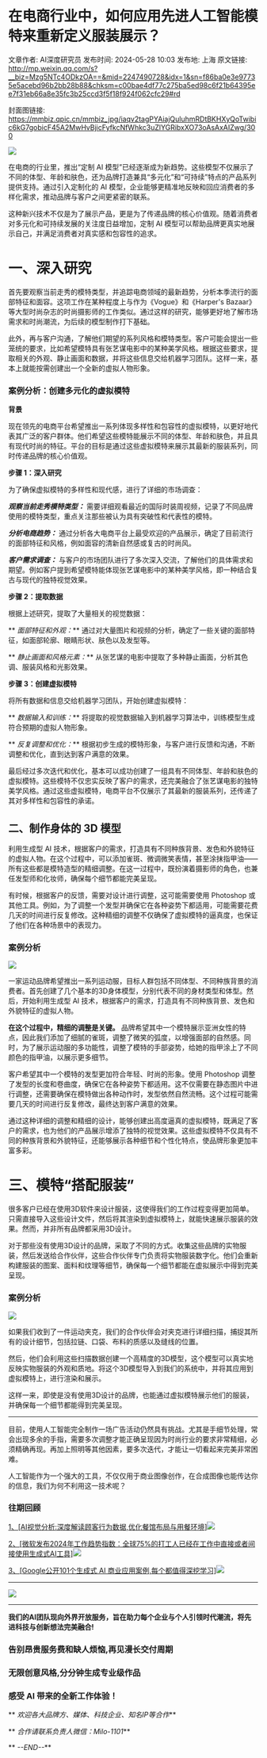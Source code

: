 # 在电商行业中，如何应用先进人工智能模特来重新定义服装展示？

文章作者: AI深度研究员
发布时间: 2024-05-28 10:03
发布地: 上海
原文链接: http://mp.weixin.qq.com/s?__biz=Mzg5NTc4ODkzOA==&mid=2247490728&idx=1&sn=f86ba0e3e97735e5acebd96b2bb28b88&chksm=c00bae4df77c275ba5ed98c6f21b64395ee7f31eb66a8e35fc3b25ccd3f5f18f924f062cfc29#rd

封面图链接: https://mmbiz.qpic.cn/mmbiz_jpg/iaqv2tagPYAiajQuluhmRDtBKHXyQoTwibic6kG7gobicF45A2MwHvBjicFyfkcNfWhkc3uZlYGRibxXO73oAsAxAIZwg/300

![](https://mmbiz.qpic.cn/mmbiz_png/iaqv2tagPYAiajQuluhmRDtBKHXyQoTwibicpcI7Cm2Fgt3tic5OkWsqphw0uBziaskaCpZpb9WtFTAaFV5n4Kt7hygg/640?wx_fmt=png&from=appmsg)

在电商的行业里，推出“定制 AI
模型”已经逐渐成为新趋势。这些模型不仅展示了不同的体型、年龄和肤色，还为品牌打造兼具“多元化”和“可持续”特点的产品系列提供支持。通过引入定制化的 AI
模型，企业能够更精准地反映和回应消费者的多样化需求，推动品牌与客户之间更紧密的联系。

这种新兴技术不仅是为了展示产品，更是为了传递品牌的核心价值观。随着消费者对多元化和可持续发展的关注度日益增加，定制 AI
模型可以帮助品牌更真实地展示自己，并满足消费者对真实感和包容性的追求。

# 一、深入研究

首先要观察当前走秀的模特类型，并追踪电商领域的最新趋势，分析本季流行的面部特征和面容。这项工作在某种程度上与作为《Vogue》和《Harper's
Bazaar》等大型时尚杂志的时尚摄影师的工作类似。通过这样的研究，能够更好地了解市场需求和时尚潮流，为后续的模型制作打下基础。

此外，再与客户沟通，了解他们期望的系列风格和模特类型。客户可能会提出一些笼统的要求，比如希望模特具有张艺谋电影中的某种美学风格。根据这些要求，提取相关的外观、静止画面和数据，并将这些信息交给机器学习团队。这样一来，基本上就能按需创建出一个全新的虚拟人物形象。

### 案例分析：创建多元化的虚拟模特

**背景**

现在领先的电商平台希望推出一系列体现多样性和包容性的虚拟模特，以更好地代表其广泛的客户群体。他们希望这些模特能展示不同的体型、年龄和肤色，并且具有现代时尚的特征。平台的目标是通过这些虚拟模特来展示其最新的服装系列，同时传递品牌的核心价值观。

**步骤 1：深入研究**

为了确保虚拟模特的多样性和现代感，进行了详细的市场调查：

 _**观察当前走秀模特类型：**_ 需要详细观看最近的国际时装周视频，记录了不同品牌使用的模特类型，重点关注那些被认为具有突破性和代表性的模特。

 _**分析电商趋势：**_ 通过分析各大电商平台上最受欢迎的产品展示，确定了目前流行的面部特征和风格，例如面容的清新自然感或复古的时尚风。

 _**客户需求调查：**_
与客户的市场团队进行了多次深入交流，了解他们的具体需求和期望。例如客户提到希望模特能体现张艺谋电影中的某种美学风格，即一种结合复古与现代的独特视觉效果。

**步骤 2：提取数据**

根据上述研究，提取了大量相关的视觉数据：

** _面部特征和外观：_** 通过对大量图片和视频的分析，确定了一些关键的面部特征，如面部轮廓、眼睛形状、肤色以及发型等。

** _静止画面和风格元素：_** 从张艺谋的电影中提取了多种静止画面，分析其色调、服装风格和光影效果。

**步骤 3：创建虚拟模特**

将所有数据和信息交给机器学习团队，开始创建虚拟模特：

** _数据输入和训练：_** 将提取的视觉数据输入到机器学习算法中，训练模型生成符合预期的虚拟人物形象。

** _反复调整和优化：_** 根据初步生成的模特形象，与客户进行反馈和沟通，不断调整和优化，直到达到客户满意的效果。

最后经过多次迭代和优化，基本可以成功创建了一组具有不同体型、年龄和肤色的虚拟模特。这些模特不仅忠实反映了客户的需求，还完美融合了张艺谋电影的独特美学风格。通过这些虚拟模特，电商平台不仅展示了其最新的服装系列，还传递了其对多样性和包容性的承诺。

## 二、制作身体的 3D 模型

利用生成型 AI
技术，根据客户的需求，打造具有不同种族背景、发色和外貌特征的虚拟人物。在这个过程中，可以添加雀斑、微调微笑表情，甚至涂抹指甲油——所有这些都是模特造型的精细调整。在这一过程中，既扮演着摄影师的角色，也兼任发型师和化妆师，确保每个细节都能完美呈现。

有时候，根据客户的反馈，需要对设计进行调整，这可能需要使用 Photoshop
或其他工具。例如，为了调整一个发型并确保它在各种姿势下都适用，可能需要花费几天的时间进行反复修改。这种精细的调整不仅确保了虚拟模特的逼真度，也保证了他们在各种场景中的表现力。

### 案例分析

![](https://mmbiz.qpic.cn/mmbiz_png/iaqv2tagPYAiajQuluhmRDtBKHXyQoTwibicetN4PC0hPVFRjUAtcpzvYORHvrnHuU3S8Xmz4wuibABn6muIcRDoWPA/640?wx_fmt=png&from=appmsg)

一家运动品牌希望推出一系列运动服，目标人群包括不同体型、不同种族背景的消费者。首先创建了几个基本的3D身体模型，分别代表不同的身材类型和体型。然后，开始利用生成型
AI 技术，根据客户的需求，打造具有不同种族背景、发色和外貌特征的虚拟人物。

**在这个过程中，精细的调整是关键。**
品牌希望其中一个模特展示亚洲女性的特点，因此我们添加了细腻的雀斑，调整了微笑的弧度，以增强面部的自然感。同时，为了展示运动服的多功能性，调整了模特的手部姿势，给她的指甲涂上了不同颜色的指甲油，以展示更多细节。

客户希望其中一个模特的发型更加符合年轻、时尚的形象。使用 Photoshop
调整了发型的长度和卷曲度，确保它在各种姿势下都适用。这不仅需要在静态图片中进行调整，还需要确保在模特做出各种动作时，发型依然自然流畅。这个过程可能需要几天的时间进行反复修改，最终达到客户满意的效果。

通过这种详细的调整和精细的设计，能够创建出高度逼真的虚拟模特，既满足了客户的需求，也为他们的产品展示增添了独特的视觉效果。这些虚拟模特不仅具有不同的种族背景和外貌特征，还能够展示各种细节和个性化特点，使品牌形象更加丰富多彩。

# 三、模特“搭配服装”

很多客户已经在使用3D软件来设计服装，这使得我们的工作过程变得更加简单。只需直接导入这些设计文件，然后将其渲染到虚拟模特上，就能快速展示服装的效果。然而，并非所有品牌都采用3D设计。

对于那些没有使用3D设计的品牌，采取了不同的方式。收集这些品牌的实物服装，然后发送给合作伙伴，这些合作伙伴专门负责将实物服装数字化。他们会重新构建服装的图案、面料和纹理等细节，确保每一个细节都能在虚拟展示中得到完美呈现。

### 案例分析

![](https://mmbiz.qpic.cn/mmbiz_png/iaqv2tagPYAiajQuluhmRDtBKHXyQoTwibicePwj1Nf0eVvRRnqhRfBlF6DyDMcuyp1hSI3pE4HM4jz6icpCU8TNb0Q/640?wx_fmt=png&from=appmsg)

如果我们收到了一件运动夹克，我们的合作伙伴会对夹克进行详细扫描，捕捉其所有的设计细节，包括拉链、口袋、布料的质感以及缝线的位置。

然后，他们会利用这些扫描数据创建一个高精度的3D模型，这个模型可以真实地反映实物服装的外观和质地。将这个3D模型导入到我们的系统中，并将其应用到虚拟模特上，进行渲染和展示。

这样一来，即使是没有使用3D设计的品牌，也能通过虚拟模特展示他们的服装，并确保每一个细节都能得到完美呈现。

  

* * *

目前，使用人工智能完全制作一场广告活动仍然具有挑战。尤其是手细节处理，常会出现多余的手指，需要多次调整才能正确呈现因为时尚行业的要求非常精细，必须精确再现。再加上照明等其他因素，要多次迭代，才能让一切看起来完美非常困难。

人工智能作为一个强大的工具，不仅仅用于商业图像创作，在合成图像也能传达你的信息，我们为何不利用这一技术呢？

### 往期回顾

[1、[AI视觉分析:深度解读顾客行为数据,优化餐馆布局与用餐环境]![](https://mmbiz.qpic.cn/mmbiz_png/iaqv2tagPYAiajQuluhmRDtBKHXyQoTwibicVu0FhaBPvWpBHFicLNEibfjt3TquS4HiauYicLCSZK0PwTQu69zdybicmug/640?wx_fmt=png&from=appmsg)](https://mp.weixin.qq.com/s?__biz=Mzg5NTc4ODkzOA==&mid=2247490067&idx=1&sn=9dda5fd74af004548fcb006d87b6d2ab&chksm=c00ba8f6f77c21e01397fddd7b941027d59edba51f001385e74d05e6d644b96b330a63fe5965&scene=21#wechat_redirect)

[2、[微软发布2024年工作趋势指数：全球75%的打工人已经在工作中直接或者间接使用生成式AI工具]![](https://mmbiz.qpic.cn/mmbiz_png/iaqv2tagPYAiajQuluhmRDtBKHXyQoTwibic1bibTFk5l51zg5oSSeHJcZPPKbybjm2caz6ibaoyclEarRkHadmSOMnQ/640?wx_fmt=png&from=appmsg)](https://mp.weixin.qq.com/s?__biz=Mzg5NTc4ODkzOA==&mid=2247490033&idx=1&sn=893b941889ee7b83b9dabe60fab4a87a&chksm=c00bab14f77c2202e1ce2673a75aab7581d28f97fe3e24ab5459858743a415a89c78474dd2c7&scene=21#wechat_redirect)

[3、[Google公开101个生成式 AI
商业应用案例,每个都值得深挖学习]![](https://mmbiz.qpic.cn/mmbiz_png/iaqv2tagPYAiajQuluhmRDtBKHXyQoTwibicXyT5lricJZib3JET3zPJRhj96w91zdJRPF5tbG7a7EvBic8BSI6HBEFyw/640?wx_fmt=png&from=appmsg)](https://mp.weixin.qq.com/s?__biz=Mzg5NTc4ODkzOA==&mid=2247489508&idx=1&sn=12c62de765aeba2ab8858ab10781c480&chksm=c00ba501f77c2c1732f082010d4ec5482322f97680c1d452312cd756beb5b9638caa6b8c87c6&scene=21#wechat_redirect)

* * *

![](https://mmbiz.qpic.cn/mmbiz_png/iaqv2tagPYAhtRhTOjz2QwH4dIlC3YUcYbaicMEwjqQqh06Yhdd7EH3r9wiaMRArLz0a6Zhx6uiaUD7hguPfbY0nAg/640?wx_fmt=png&from=appmsg)

****

**我们的AI团队现向外界开放服务，旨在助力每个企业与个人引领时代潮流，将先进科技与创新想法完美融合!**

###  告别昂贵服务费和缺人烦恼,再见漫长交付周期

### 无限创意风格,分分钟生成专业级作品

### 感受 AI 带来的全新工作体验！

** _欢迎各大品牌方、媒体、科技企业、知名IP等合作_**

** _合作请联系负责人微信：Milo-1101_**

** _\--END--_**

